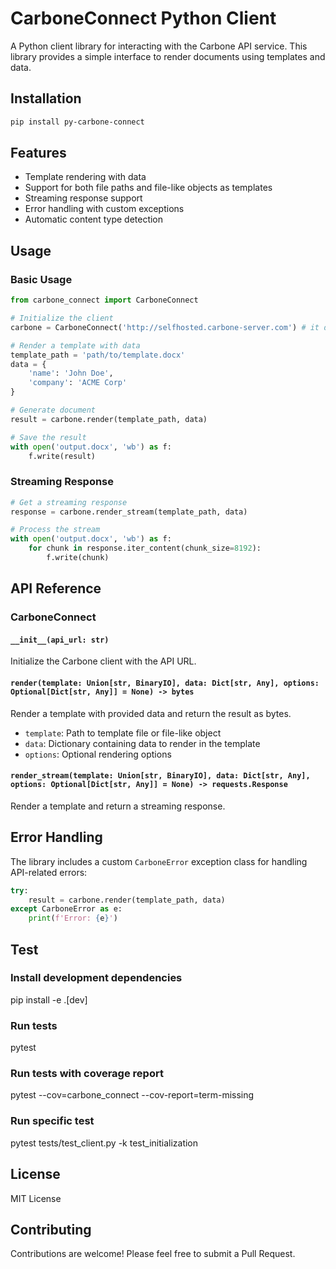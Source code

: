 # CarboneConnect Python Client

A Python client library for interacting with the Carbone API service. This library provides a simple interface to render documents using templates and data.

## Installation

```bash
pip install py-carbone-connect
```

## Features

- Template rendering with data
- Support for both file paths and file-like objects as templates  
- Streaming response support
- Error handling with custom exceptions
- Automatic content type detection

## Usage

### Basic Usage

```python
from carbone_connect import CarboneConnect

# Initialize the client
carbone = CarboneConnect('http://selfhosted.carbone-server.com') # it does not have Auth yet

# Render a template with data
template_path = 'path/to/template.docx'
data = {
    'name': 'John Doe',
    'company': 'ACME Corp'
}

# Generate document
result = carbone.render(template_path, data)

# Save the result
with open('output.docx', 'wb') as f:
    f.write(result)
```

### Streaming Response

```python
# Get a streaming response
response = carbone.render_stream(template_path, data)

# Process the stream
with open('output.docx', 'wb') as f:
    for chunk in response.iter_content(chunk_size=8192):
        f.write(chunk)
```

## API Reference

### CarboneConnect

#### `__init__(api_url: str)`

Initialize the Carbone client with the API URL.

#### `render(template: Union[str, BinaryIO], data: Dict[str, Any], options: Optional[Dict[str, Any]] = None) -> bytes`

Render a template with provided data and return the result as bytes.

- `template`: Path to template file or file-like object
- `data`: Dictionary containing data to render in the template
- `options`: Optional rendering options

#### `render_stream(template: Union[str, BinaryIO], data: Dict[str, Any], options: Optional[Dict[str, Any]] = None) -> requests.Response`

Render a template and return a streaming response.

## Error Handling

The library includes a custom `CarboneError` exception class for handling API-related errors:

```python
try:
    result = carbone.render(template_path, data)
except CarboneError as e:
    print(f'Error: {e}')
```
## Test
### Install development dependencies
pip install -e .[dev]

### Run tests
pytest

### Run tests with coverage report
pytest --cov=carbone_connect --cov-report=term-missing

### Run specific test
pytest tests/test_client.py -k test_initialization

## License

MIT License

## Contributing

Contributions are welcome! Please feel free to submit a Pull Request.